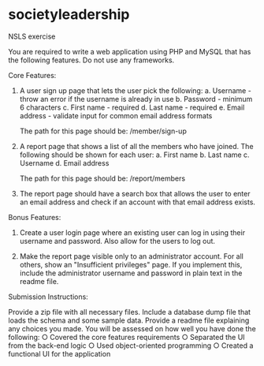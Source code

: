 # societyleadership
NSLS exercise

You are required to write a web application using PHP and MySQL that has the following
features. Do not use any frameworks.

Core Features:

1. A user sign up page that lets the user pick the following:
	a. Username - throw an error if the username is already in use
	b. Password - minimum 6 characters
	c. First name - required
	d. Last name - required
	e. Email address - validate input for common email address formats

	The path for this page should be: /member/sign-up

2. A report page that shows a list of all the members who have joined. The following should
be shown for each user:
	a. First name
	b. Last name
	c. Username
	d. Email address

	The path for this page should be: /report/members

3. The report page should have a search box that allows the user to enter an email address
and check if an account with that email address exists.

Bonus Features:

1. Create a user login page where an existing user can log in using their username and
password. Also allow for the users to log out.

2. Make the report page visible only to an administrator account. For all others, show an
"Insufficient privileges" page. If you implement this, include the administrator username
and password in plain text in the readme file.

Submission Instructions:
	
Provide a zip file with all necessary files.
Include a database dump file that loads the schema and some sample data.
Provide a readme file explaining any choices you made.
You will be assessed on how well you have done the following:
	○ Covered the core features requirements
	○ Separated the UI from the back-end logic
	○ Used object-oriented programming
	○ Created a functional UI for the application
